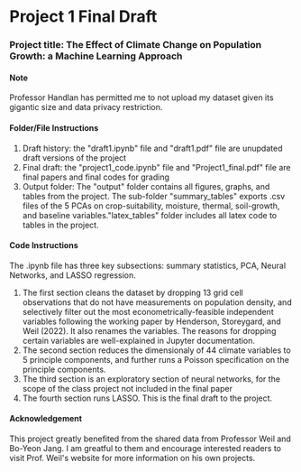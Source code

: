 # Project 1 Final Draft ##
### Project title: The Effect of Climate Change on Population Growth: a Machine Learning Approach
#### Note
Professor Handlan has permitted me to not upload my dataset given its gigantic size and data privacy restriction. 
#### Folder/File Instructions
1. Draft history: the "draft1.ipynb" file and "draft1.pdf" file are unupdated draft versions of the project
2. Final draft: the "project1_code.ipynb" file and "Project1_final.pdf" file are final papers and final codes for grading
3. Output folder: The "output" folder contains all figures, graphs, and tables from the project. The sub-folder "summary_tables" exports .csv files of the 5 PCAs on crop-suitability, moisture, thermal, soil-growth, and baseline variables."latex_tables" folder includes all latex code to tables in the project.
#### Code Instructions
The .ipynb file has three key subsections: summary statistics, PCA, Neural Networks, and LASSO regression.
1. The first section cleans the dataset by dropping 13 grid cell observations that do not have measurements on population density, and selectively filter out the most econometrically-feasible independent variables following the working paper by Henderson, Storeygard, and Weil (2022). It also renames the variables. The reasons for dropping certain variables are well-explained in Jupyter documentation.
2. The second section reduces the dimensionaly of 44 climate variables to 5 principle components, and further runs a Poisson specification on the principle components. 
3. The third section is an exploratory section of neural networks, for the scope of the class project not included in the final paper
4. The fourth section runs LASSO.
This is the final draft to the project.
#### Acknowledgement
This project greatly benefited from the shared data from Professor Weil and Bo-Yeon Jang. I am greatful to them and encourage interested readers to visit Prof. Weil's website for more information on his own projects.
